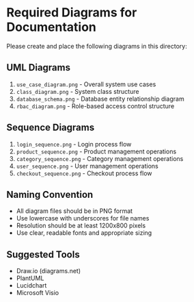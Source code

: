 # Required Diagrams for Documentation

Please create and place the following diagrams in this directory:

## UML Diagrams
1. `use_case_diagram.png` - Overall system use cases
2. `class_diagram.png` - System class structure
3. `database_schema.png` - Database entity relationship diagram
4. `rbac_diagram.png` - Role-based access control structure

## Sequence Diagrams
1. `login_sequence.png` - Login process flow
2. `product_sequence.png` - Product management operations
3. `category_sequence.png` - Category management operations
4. `user_sequence.png` - User management operations
5. `checkout_sequence.png` - Checkout process flow

## Naming Convention
- All diagram files should be in PNG format
- Use lowercase with underscores for file names
- Resolution should be at least 1200x800 pixels
- Use clear, readable fonts and appropriate sizing

## Suggested Tools
- Draw.io (diagrams.net)
- PlantUML
- Lucidchart
- Microsoft Visio
